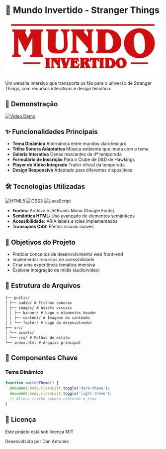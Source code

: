 # 🌌 Mundo Invertido - Stranger Things

![Preview do Site](./src/assets/images/banner/logo.svg)

Um website imersivo que transporta os fãs para o universo de Stranger Things, com recursos interativos e design temático.

## 🚀 Demonstração

[![Vídeo Demo](https://img.youtube.com/vi/pWHSdQkvwgk/0.jpg)](https://www.youtube.com/watch?v=pWHSdQkvwgk)

## ✨ Funcionalidades Principais

- **Tema Dinâmico** Alternância entre mundos claro/escuro
- **Trilha Sonora Adaptativa** Música ambiente que muda com o tema
- **Galeria Interativa** Cenas marcantes da 4ª temporada
- **Formulário de Inscrição** Para o Clube de D&D de Hawkings
- **Player de Vídeo Integrado** Trailer oficial da temporada
- **Design Responsivo** Adaptado para diferentes dispositivos

## 🛠 Tecnologias Utilizadas

![HTML5](https://img.shields.io/badge/HTML5-E34F26?style=for-the-badge&logo=html5&logoColor=white)
![CSS3](https://img.shields.io/badge/CSS3-1572B6?style=for-the-badge&logo=css3&logoColor=white)
![JavaScript](https://img.shields.io/badge/JavaScript-F7DF1E?style=for-the-badge&logo=javascript&logoColor=black)

- **Fontes:** Archivo e JetBrains Mono (Google Fonts)
- **Semântica HTML:** Uso avançado de elementos semânticos
- **Acessibilidade:** ARIA labels e roles implementados
- **Transições CSS:** Efeitos visuais suaves

## 🎯 Objetivos do Projeto

- Praticar conceitos de desenvolvimento web front-end
- Implementar recursos de acessibilidade
- Criar uma experiência temática imersiva
- Explorar integração de mídia (áudio/vídeo)

## 📂 Estrutura de Arquivos

```
├── public/
│ ├── audio/ # Trilhas sonoras
│ ├── images/ # Assets visuais
│ │ ├── banner/ # Logo e elementos header
│ │ ├── content/ # Imagens do conteúdo
│ │ └── footer/ # Logo do desenvolvedor
├── src/
│ └── assets/
│ └── css/ # Folhas de estilo
└── index.html # Arquivo principal
```

## 🎨 Componentes Chave

### Tema Dinâmico

```javascript
function switchTheme() {
  document.body.classList.toggle('dark-theme');
  document.body.classList.toggle('light-theme');
  // Altera trilha sonora conforme o tema
}
```

## 📄 Licença

Este projeto está sob licença MIT 

Desenvolvido por Dan Antunes